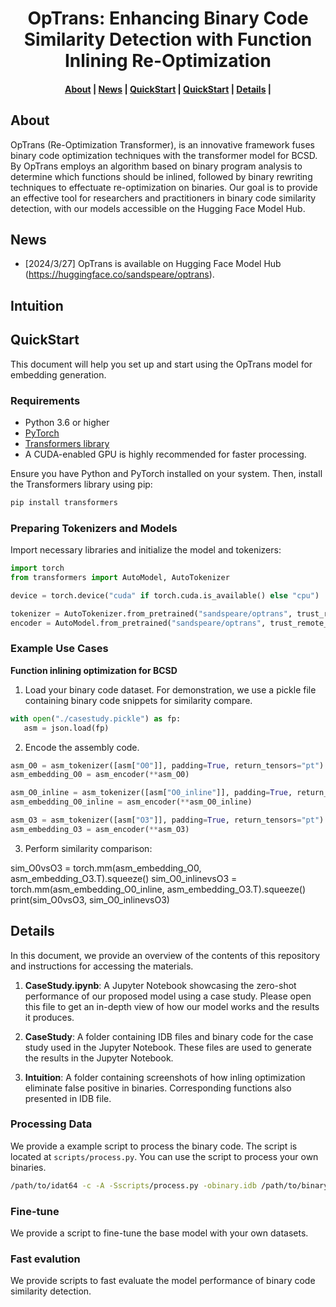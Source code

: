 <h1 align="center">OpTrans: Enhancing Binary Code Similarity Detection with Function Inlining Re-Optimization</h1>

<h4 align="center">
<p>
<a href=#about>About</a> |
<a href=#news>News</a> |
<a href=#intuition>QuickStart</a> |
<a href=#quickstart>QuickStart</a> |
<a href=#details>Details</a> |
<p>
</h4>

## About

OpTrans (Re-Optimization Transformer), is an innovative framework fuses binary code optimization techniques with the transformer model for BCSD. By OpTrans employs an algorithm based on binary program analysis to determine which functions should be inlined, followed by binary rewriting techniques to effectuate re-optimization on binaries. Our goal is to provide an effective tool for researchers and practitioners in binary code similarity detection, with our models accessible on the Hugging Face Model Hub.

## News

- [2024/3/27] OpTrans is available on Hugging Face Model Hub (https://huggingface.co/sandspeare/optrans).


## Intuition



## QuickStart

This document will help you set up and start using the OpTrans model for embedding generation.


### Requirements
- Python 3.6 or higher
- [PyTorch](https://pytorch.org/get-started/locally/)
- [Transformers library](https://huggingface.co/docs/transformers/installation)
- A CUDA-enabled GPU is highly recommended for faster processing.

Ensure you have Python and PyTorch installed on your system. Then, install the Transformers library using pip:
```bash
pip install transformers
```

### Preparing Tokenizers and Models
Import necessary libraries and initialize the model and tokenizers:
```python
import torch
from transformers import AutoModel, AutoTokenizer

device = torch.device("cuda" if torch.cuda.is_available() else "cpu")

tokenizer = AutoTokenizer.from_pretrained("sandspeare/optrans", trust_remote_code=True)
encoder = AutoModel.from_pretrained("sandspeare/optrans", trust_remote_code=True).to(device)
```

### Example Use Cases
**Function inlining optimization for BCSD**

1. Load your binary code dataset. For demonstration, we use a pickle file containing binary code snippets for similarity compare.

```python
with open("./casestudy.pickle") as fp:
   asm = json.load(fp)
```

2. Encode the assembly code.

```python
asm_O0 = asm_tokenizer([asm["O0"]], padding=True, return_tensors="pt").to(device)
asm_embedding_O0 = asm_encoder(**asm_O0)

asm_O0_inline = asm_tokenizer([asm["O0_inline"]], padding=True, return_tensors="pt").to(device)
asm_embedding_O0_inline = asm_encoder(**asm_O0_inline)

asm_O3 = asm_tokenizer([asm["O3"]], padding=True, return_tensors="pt").to(device)
asm_embedding_O3 = asm_encoder(**asm_O3)
```

3. Perform similarity comparison:

sim_O0vsO3 = torch.mm(asm_embedding_O0, asm_embedding_O3.T).squeeze()
sim_O0_inlinevsO3 = torch.mm(asm_embedding_O0_inline, asm_embedding_O3.T).squeeze()
print(sim_O0vsO3, sim_O0_inlinevsO3)


## Details
In this document, we provide an overview of the contents of this repository and instructions for accessing the materials.

1. **CaseStudy.ipynb**: A Jupyter Notebook showcasing the zero-shot performance of our proposed model using a case study. Please open this file to get an in-depth view of how our model works and the results it produces.

2. **CaseStudy**: A folder containing IDB files and binary code for the case study used in the Jupyter Notebook. These files are used to generate the results in the Jupyter Notebook.

3. **Intuition**: A folder containing screenshots of how inling optimization eliminate false positive in binaries. Corresponding functions also presented in IDB file.


### Processing Data
We provide a example script to process the binary code. The script is located at `scripts/process.py`. You can use the script to process your own binaries.
```bash
/path/to/idat64 -c -A -Sscripts/process.py -obinary.idb /path/to/binary
```

### Fine-tune
We provide a script to fine-tune the base model with your own datasets.

### Fast evalution
We provide scripts to fast evaluate the model performance of binary code similarity detection.